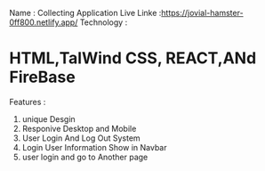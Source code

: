 Name : Collecting Application
Live Linke :https://jovial-hamster-0ff800.netlify.app/
Technology :
# HTML,TalWind CSS, REACT,ANd FireBase 

Features :
1) unique Desgin
2) Responive Desktop and Mobile
3) User Login And Log Out System
4) Login User Information Show in Navbar
5) user login and go to Another page 
